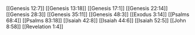 [[Genesis 12:7]]
[[Genesis 13:18]]
[[Genesis 17:1]]
[[Genesis 22:14]]
[[Genesis 28:3]]
[[Genesis 35:11]]
[[Genesis 48:3]]
[[Exodus 3:14]]
[[Psalms 68:4]]
[[Psalms 83:18]]
[[Isaiah 42:8]]
[[Isaiah 44:6]]
[[Isaiah 52:5]]
[[John 8:58]]
[[Revelation 1:4]]
